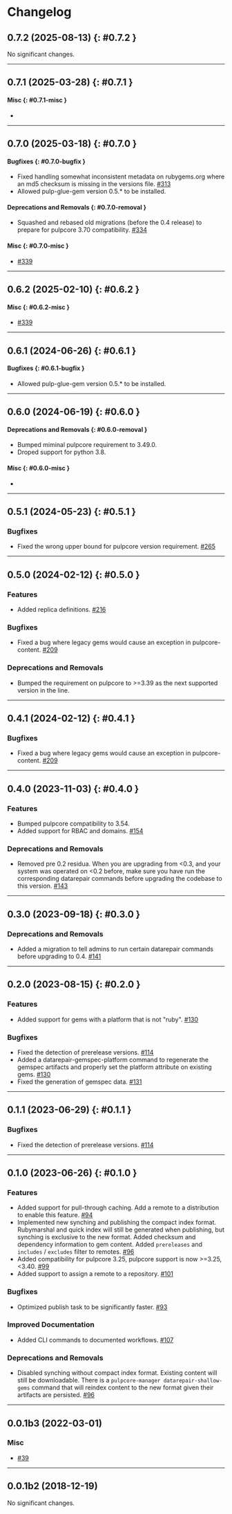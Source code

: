 # Changelog

[//]: # (You should *NOT* be adding new change log entries to this file, this)
[//]: # (file is managed by towncrier. You *may* edit previous change logs to)
[//]: # (fix problems like typo corrections or such.)
[//]: # (To add a new change log entry, please see the contributing docs.)
[//]: # (WARNING: Don't drop the towncrier directive!)

[//]: # (towncrier release notes start)

## 0.7.2 (2025-08-13) {: #0.7.2 }

No significant changes.

---

## 0.7.1 (2025-03-28) {: #0.7.1 }

#### Misc {: #0.7.1-misc }

- 

---

## 0.7.0 (2025-03-18) {: #0.7.0 }

#### Bugfixes {: #0.7.0-bugfix }

- Fixed handling somewhat inconsistent metadata on rubygems.org where an md5 checksum is missing in the versions file.
  [#313](https://github.com/pulp/pulp_gem/issues/313)
- Allowed pulp-glue-gem version 0.5.* to be installed.

#### Deprecations and Removals {: #0.7.0-removal }

- Squashed and rebased old migrations (before the 0.4 release) to prepare for pulpcore 3.70 compatibility.
  [#334](https://github.com/pulp/pulp_gem/issues/334)

#### Misc {: #0.7.0-misc }

- [#339](https://github.com/pulp/pulp_gem/issues/339)

---

## 0.6.2 (2025-02-10) {: #0.6.2 }

#### Misc {: #0.6.2-misc }

- [#339](https://github.com/pulp/pulp_gem/issues/339)

---

## 0.6.1 (2024-06-26) {: #0.6.1 }


#### Bugfixes {: #0.6.1-bugfix }

- Allowed pulp-glue-gem version 0.5.* to be installed.

---

## 0.6.0 (2024-06-19) {: #0.6.0 }


#### Deprecations and Removals {: #0.6.0-removal }

- Bumped miminal pulpcore requirement to 3.49.0.
- Droped support for python 3.8.

#### Misc {: #0.6.0-misc }

- 

---

## 0.5.1 (2024-05-23) {: #0.5.1 }

### Bugfixes

-   Fixed the wrong upper bound for pulpcore version requirement.
    [#265](https://github.com/pulp/pulp_gem/issues/265)

---

## 0.5.0 (2024-02-12) {: #0.5.0 }

### Features

-   Added replica definitions.
    [#216](https://github.com/pulp/pulp_gem/issues/216)

### Bugfixes

-   Fixed a bug where legacy gems would cause an exception in pulpcore-content.
    [#209](https://github.com/pulp/pulp_gem/issues/209)

### Deprecations and Removals

-   Bumped the requirement on pulpcore to >=3.39 as the next supported version in the line.

---

## 0.4.1 (2024-02-12) {: #0.4.1 }

### Bugfixes

-   Fixed a bug where legacy gems would cause an exception in pulpcore-content.
    [#209](https://github.com/pulp/pulp_gem/issues/209)

---

## 0.4.0 (2023-11-03) {: #0.4.0 }

### Features

-   Bumped pulpcore compatibility to 3.54.
-   Added support for RBAC and domains.
    [#154](https://github.com/pulp/pulp_gem/issues/154)

### Deprecations and Removals

-   Removed pre 0.2 residua. When you are upgrading from <0.3, and your system was operated on <0.2 before, make sure you have run the corresponding datarepair commands before upgrading the codebase to this version.
    [#143](https://github.com/pulp/pulp_gem/issues/143)

---

## 0.3.0 (2023-09-18) {: #0.3.0 }

### Deprecations and Removals

-   Added a migration to tell admins to run certain datarepair commands before upgrading to 0.4.
    [#141](https://github.com/pulp/pulp_gem/issues/141)

---

## 0.2.0 (2023-08-15) {: #0.2.0 }

### Features

-   Added support for gems with a platform that is not "ruby".
    [#130](https://github.com/pulp/pulp_gem/issues/130)

### Bugfixes

-   Fixed the detection of prerelease versions.
    [#114](https://github.com/pulp/pulp_gem/issues/114)
-   Added a datarepair-gemspec-platform command to regenerate the gemspec artifacts and properly set the platform attribute on existing gems.
    [#130](https://github.com/pulp/pulp_gem/issues/130)
-   Fixed the generation of gemspec data.
    [#131](https://github.com/pulp/pulp_gem/issues/131)

---

## 0.1.1 (2023-06-29) {: #0.1.1 }

### Bugfixes

-   Fixed the detection of prerelease versions.
    [#114](https://github.com/pulp/pulp_gem/issues/114)

---

## 0.1.0 (2023-06-26) {: #0.1.0 }

### Features

-   Added support for pull-through caching. Add a remote to a distribution to enable this feature.
    [#94](https://github.com/pulp/pulp_gem/issues/94)
-   Implemented new synching and publishing the compact index format.
    Rubymarshal and quick index will still be generated when publishing, but synching is exclusive to the new format.
    Added checksum and dependency information to gem content.
    Added `prereleases` and `includes` / `excludes` filter to remotes.
    [#96](https://github.com/pulp/pulp_gem/issues/96)
-   Added compatibility for pulpcore 3.25, pulpcore support is now >=3.25,<3.40.
    [#99](https://github.com/pulp/pulp_gem/issues/99)
-   Added support to assign a remote to a repository.
    [#101](https://github.com/pulp/pulp_gem/issues/101)

### Bugfixes

-   Optimized publish task to be significantly faster.
    [#93](https://github.com/pulp/pulp_gem/issues/93)

### Improved Documentation

-   Added CLI commands to documented workflows.
    [#107](https://github.com/pulp/pulp_gem/issues/107)

### Deprecations and Removals

-   Disabled synching without compact index format.
    Existing content will still be downloadable.
    There is a `pulpcore-manager datarepair-shallow-gems` command that will reindex content to the new format given their artifacts are persisted.
    [#96](https://github.com/pulp/pulp_gem/issues/96)

---

## 0.0.1b3 (2022-03-01)

### Misc

-   [#39](https://github.com/pulp/pulp_gem/issues/39)

---

## 0.0.1b2 (2018-12-19)

No significant changes.
